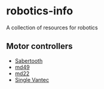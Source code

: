 # robotics-info
A collection of resources for robotics

## Motor controllers
 * [Sabertooth](sabertooth/)
 * [md49](md49/)
 * [md22](md22/)
 * [Single Vantec](vantec-single)
